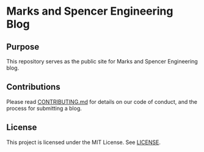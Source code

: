 # Marks and Spencer Engineering Blog

## Purpose
This repository serves as the public site for Marks and Spencer Engineering blog.

## Contributions
Please read [CONTRIBUTING.md](./CONTRIBUTING.md) for details on our code of conduct, and the process for submitting a blog.

## License
This project is licensed under the MIT License.  See [LICENSE](./LICENSE).
